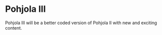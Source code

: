 # Pohjola III
 Pohjola III will be a better coded version of Pohjola II with new and exciting content.
